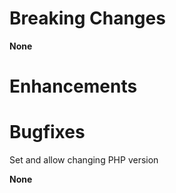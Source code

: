 # Breaking Changes

**None**

# Enhancements

# Bugfixes

Set and allow changing PHP version

**None**
